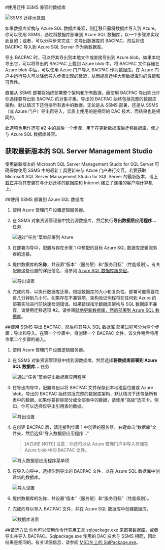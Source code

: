 <properties
   pageTitle="使用 SSMS 迁移到 SQL 数据库"
   description="Microsoft Azure SQL 数据库, 迁移 SQL 数据库, 使用 ssms 迁移"
   services="sql-database"
   documentationCenter=""
   authors="carlrabeler"
   manager="jeffreyg"
   editor=""/>

<tags
   ms.service="sql-database"
   ms.date="08/24/2015"
   wacn.date="11/02/2015"/>

#使用迁移 SSMS 兼容的数据库

![SSMS 迁移示意图](./media/sql-database-migrate-ssms/01SSMSDiagram.png)

如果数据库架构与 Azure SQL 数据库兼容，则迁移只需将数据库导入到 Azure。你可以使用 SSMS，通过将数据库部署到 Azure SQL 数据库，以一个步骤来实现此目的；或者，可以分两步来完成：先导出数据库的 BACPAC，然后将该 BACPAC 导入到 Azure SQL Server 作为新数据库。

导出 BACPAC 时，可以将其导出到本地文件或直接导出到 Azure blob。如果本地导出它，可以将导出的 BACPAC 上载到 Azure blob 中。将 BACPAC 文件存储在 Azure blob 中后，可以使用 Azure 门户导入 BACPAC 作为数据库。在 Azure 门户中运行导入可以降低导入步骤出现的延迟，从而提高迁移大型数据库时的性能和可靠性。

直接从 SSMS 部署将始终部署整个架构和所有数据，而使用 BACPAC 导出则允许你选择要导出到 BACPAC 的对象子集。导出的 BACPAC 始终包括完整的数据库架构，默认情况下还包括所有表中的数据。无论是从 SSMS 部署，还是从 SSMS（或 Azure 门户）导出再导入，实质上使用的是相同的 DAC 技术，而结果也是相同的。

此选项也用作选项 #2 中的最后一个步骤，用于在更新数据库后迁移数据库，使之与 Azure SQL 数据库兼容。

## 获取最新版本的 SQL Server Management Studio

使用最新版本的 Microsoft SQL Server Management Studio for SQL Server 可确保你使用 SSMS 中的最新工具更新来与 Azure 门户进行交互。若要获取 Microsoft SQL Server Management Studio for SQL Server 的最新版本，请[下载它](https://msdn.microsoft.com/library/mt238290.aspx)并将其安装在与计划迁移的数据库和 Internet 建立了连接的客户端计算机上。

##使用 SSMS 部署到 Azure SQL 数据库
1.	使用 Azure 管理门户设置逻辑服务器。
2.	在 SSMS 对象资源管理器中找到源数据库，然后执行**导出数据层应用程序…** 任务

	![通过“任务”菜单部署到 Azure](./media/sql-database-migrate-ssms/02MigrateusingSSMS.png)

3.	在部署向导中，配置与你在步骤 1 中预配的目标 Azure SQL 数据库逻辑服务器的连接。
4.	提供数据库的**名称**，并设置“版本”（服务层）和“服务目标”（性能级别）。有关配置这些设置的详细信息，请参阅 [Azure SQL 数据库服务层](sql-database-service-tiers.md)。

	![导出设置](./media/sql-database-migrate-ssms/03MigrateusingSSMS.png)

5.	完成向导，以执行数据库迁移。根据数据库的大小和复杂性，部署可能需要花费几分钟到几小时。如果存在不兼容项，架构验证例程将在任何到 Azure 的部署实际进行前快速检测错误。如果错误指示数据库架构与 SQL 数据库不兼容，请使用迁移选项 #2。请参阅[就地更新数据库，然后部署到 Azure SQL 数据库](/documentation/articles/sql-database-migrate-visualstudio-ssdt)。

##使用 SSMS 导出 BACPAC，然后将其导入 SQL 数据库
部署过程可分为两个步骤：导出和导入。在第一个步骤中，将创建一个 BACPAC 文件，该文件稍后将用作第二个步骤的输入。

1.	使用 Azure 管理门户设置逻辑服务器。
2.	在 SSMS 对象资源管理器中找到源数据库，然后选择**将数据库部署到 Azure SQL 数据库...** 任务

	![通过“任务”菜单导出数据层应用程序](./media/sql-database-migrate-ssms/04MigrateusingSSMS.png)

3. 在导出向导中，配置导出以将 BACPAC 文件保存到本地磁盘位置或 Azure blob。导出的 BACPAC 始终包括完整的数据库架构，默认情况下还包括所有表中的数据。如果你要排除部分或全部表中的数据，请使用“高级”选项卡。例如，你可以选择仅导出引用表的数据。

	![导出设置](./media/sql-database-migrate-ssms/05MigrateusingSSMS.png)

4.	在创建 BACPAC 后，请连接到步骤 1 中创建的服务器，右键单击“数据库”文件夹，然后选择“导入数据层应用程序...”
	
	>[AZURE.NOTE] 注意：你还可以从 Azure 管理门户中导入存储在 Azure blob 中的 BACPAC 文件。

	![导入数据层应用程序菜单项](./media/sql-database-migrate-ssms/06MigrateusingSSMS.png)

5.	在导入向导中，选择你刚导出的 BACPAC 文件，以在 Azure SQL 数据库中创建新的数据库。

	![导入设置](./media/sql-database-migrate-ssms/07MigrateusingSSMS.png)

6.	提供数据库的名称，并设置“版本”（服务层）和“服务目标”（性能级别）。

7.	完成向导以导入 BACPAC 文件，并在 Azure SQL 数据库中创建数据库。

	![数据库设置](./media/sql-database-migrate-ssms/08MigrateusingSSMS.png)

##备选方法
你也可以使用命令行实用工具 sqlpackage.exe 来部署数据库，或者导出并导入 BACPAC。Sqlpackage.exe 使用的 DAC 技术与 SSMS 相同，因此结果是相同的。有关详细信息，请参阅 [MSDN 上的 SqlPackage.exe](https://msdn.microsoft.com/zh-cn/library/hh550080.aspx)。

<!---HONumber=76-->